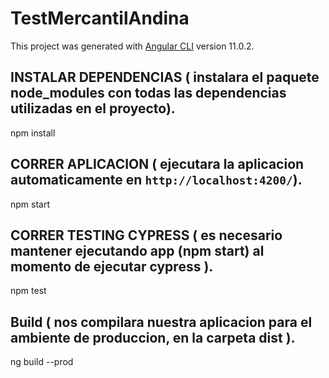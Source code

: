 # TestMercantilAndina

This project was generated with [Angular CLI](https://github.com/angular/angular-cli) version 11.0.2.

## INSTALAR DEPENDENCIAS ( instalara el paquete node_modules con todas las dependencias utilizadas en el proyecto).

npm install

## CORRER APLICACION ( ejecutara la aplicacion automaticamente en `http://localhost:4200/`).

npm start

## CORRER TESTING CYPRESS ( es necesario mantener ejecutando app (npm start) al momento de ejecutar cypress ).

npm test

## Build ( nos compilara nuestra aplicacion para el ambiente de produccion, en la carpeta dist ).

ng build --prod
